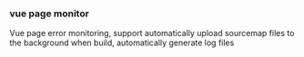 ### vue page monitor
Vue page error monitoring, support automatically upload sourcemap files to the background when build, automatically generate log files
